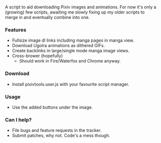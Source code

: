 A script to aid downloading Pixiv images and animations.
For now it's only a (growing) few scripts, awaiting me slowly fixing up my older scripts to merge in and eventually combine into one.

### Features ###

* Fullsize image dl links including manga pages in manga view.
* Download UgoIra animations as dithered GIFs.
* Create backlinks in large/single mode manga image views.
* Cross-brower (hopefully)
    * Should work in Fire/Waterfox and Chrome anyway.

### Download ###

* Install pixivtools.user.js with your favourite script manager.

### Usage ###

* Use the added buttons under the image.

### Can I help? ###

* File bugs and feature requests in the tracker.
* Submit patches, why not. Code's a mess though.

